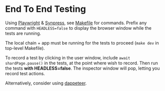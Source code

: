 # End To End Testing

Using [Playwright](https://playwright.dev/) & [Synpress](https://github.com/Synthetixio/synpress),
see [Makefile](Makefile) for commands. Prefix any command with `HEADLESS=false` to display the browser window
while the tests are running.

The local chain + app must be running for the tests to proceed (`make dev` in top-level Makefile).

To record a test by clicking in the user window, include `await shardPage.pause()` in the tests, at
the point where wish to record. Then run the tests **with HEADLESS=false**. The inspector window
will pop, letting you record test actions.

Alternatively, consider using [dappeteer](https://github.com/ChainSafe/dappeteer).